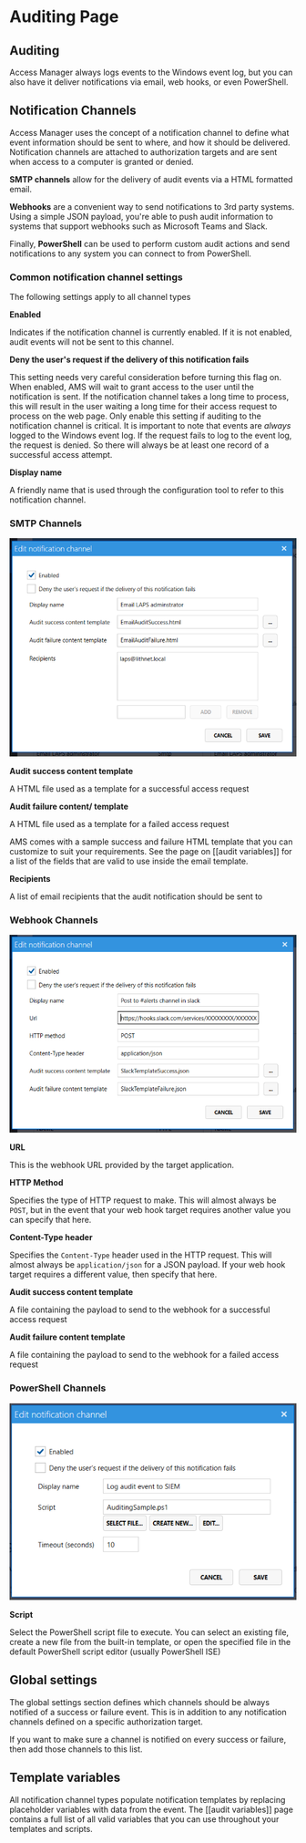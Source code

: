# Auditing Page

## Auditing

Access Manager always logs events to the Windows event log, but you can also have it deliver notifications via email, web hooks, or even PowerShell.

## Notification Channels

Access Manager uses the concept of a notification channel to define what event information should be sent to where, and how it should be delivered. Notification channels are attached to authorization targets and are sent when access to a computer is granted or denied.

**SMTP channels** allow for the delivery of audit events via a HTML formatted email.

**Webhooks** are a convenient way to send notifications to 3rd party systems. Using a simple JSON payload, you're able to push audit information to systems that support webhooks such as Microsoft Teams and Slack.

Finally, **PowerShell** can be used to perform custom audit actions and send notifications to any system you can connect to from PowerShell.

### Common notification channel settings

The following settings apply to all channel types

**Enabled**

Indicates if the notification channel is currently enabled. If it is not enabled, audit events will not be sent to this channel.

**Deny the user's request if the delivery of this notification fails**

This setting needs very careful consideration before turning this flag on. When enabled, AMS will wait to grant access to the user until the notification is sent. If the notification channel takes a long time to process, this will result in the user waiting a long time for their access request to process on the web page. Only enable this setting if auditing to the notification channel is critical. It is important to note that events are _always_ logged to the Windows event log. If the request fails to log to the event log, the request is denied. So there will always be at least one record of a successful access attempt.

**Display name**

A friendly name that is used through the configuration tool to refer to this notification channel.

### SMTP Channels

![ui-page-auditing](../../.gitbook/assets/ui-page-auditing-smtp-channel.png)

**Audit success content template**

A HTML file used as a template for a successful access request

**Audit failure content/ template**

A HTML file used as a template for a failed access request

AMS comes with a sample success and failure HTML template that you can customize to suit your requirements. See the page on \[\[audit variables]] for a list of the fields that are valid to use inside the email template.

**Recipients**

A list of email recipients that the audit notification should be sent to

### Webhook Channels

![webhook\_slack](../../.gitbook/assets/ui-page-auditing-webhook-channel-slack.png)

**URL**

This is the webhook URL provided by the target application.

**HTTP Method**

Specifies the type of HTTP request to make. This will almost always be `POST`, but in the event that your web hook target requires another value you can specify that here.

**Content-Type header**

Specifies the `Content-Type` header used in the HTTP request. This will almost always be `application/json` for a JSON payload. If your web hook target requires a different value, then specify that here.

**Audit success content template**

A file containing the payload to send to the webhook for a successful access request

**Audit failure content template**

A file containing the payload to send to the webhook for a failed access request

### PowerShell Channels

![powershell\_channel](../../.gitbook/assets/ui-page-auditing-powershell-channel.png)

**Script**

Select the PowerShell script file to execute. You can select an existing file, create a new file from the built-in template, or open the specified file in the default PowerShell script editor (usually PowerShell ISE)

## Global settings

The global settings section defines which channels should be always notified of a success or failure event. This is in addition to any notification channels defined on a specific authorization target.

If you want to make sure a channel is notified on every success or failure, then add those channels to this list.

## Template variables

All notification channel types populate notification templates by replacing placeholder variables with data from the event. The \[\[audit variables]] page contains a full list of all valid variables that you can use throughout your templates and scripts.
